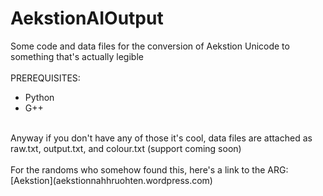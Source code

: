# AekstionAIOutput
Some code and data files for the conversion of Aekstion Unicode to something that's actually legible<br>
<br>
PREREQUISITES:<br>
- Python<br>
- G++<br>
<br>
Anyway if you don't have any of those it's cool, data files are attached as raw.txt, output.txt, and colour.txt (support coming soon)<br>
<br>
For the randoms who somehow found this, here's a link to the ARG:<br>
    [Aekstion](aekstionnahhruohten.wordpress.com)
